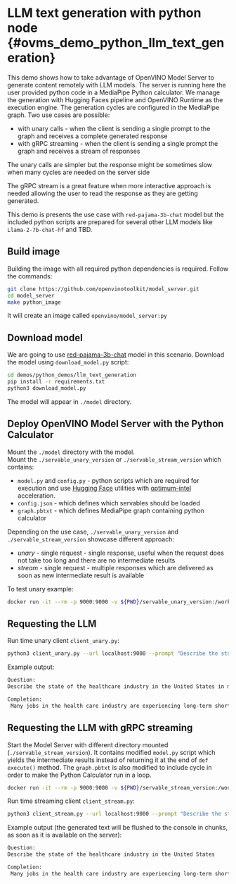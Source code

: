 # LLM text generation with python node {#ovms_demo_python_llm_text_generation}

This demo shows how to take advantage of OpenVINO Model Server to generate content remotely with LLM models. 
The server is running here the user provided python code in a MediaPipe Python calculator. We manage the generation with Hugging Faces pipeline and OpenVINO Runtime as the execution engine.
The generation cycles are configured in the MediaPipe graph. Two use cases are possible:
- with unary calls - when the client is sending a single prompt to the graph and receives a complete generated response
- with gRPC streaming - when the client is sending a single prompt the graph and receives a stream of responses

The unary calls are simpler but the response might be sometimes slow when many cycles are needed on the server side

The gRPC stream is a great feature when more interactive approach is needed allowing the user to read the response as they are getting generated.

This demo is presents the use case with `red-pajama-3b-chat` model but the included python scripts are prepared for several other LLM  models like `Llama-2-7b-chat-hf` and TBD.

## Build image

Building the image with all required python dependencies is required. Follow the commands:

```bash
git clone https://github.com/openvinotoolkit/model_server.git
cd model_server
make python_image
```
It will create an image called `openvino/model_server:py`

## Download model

We are going to use [red-pajama-3b-chat](https://huggingface.co/togethercomputer/RedPajama-INCITE-Chat-3B-v1) model in this scenario.
Download the model using `download_model.py` script:

```bash
cd demos/python_demos/llm_text_generation
pip install -r requirements.txt
python3 download_model.py
```

The model will appear in `./model` directory.

## Deploy OpenVINO Model Server with the Python Calculator

Mount the `./model` directory with the model.  
Mount the `./servable_unary_version` or `./servable_stream_version` which contains:
- `model.py` and `config.py` - python scripts which are required for execution and use [Hugging Face](https://huggingface.co/) utilities with [optimum-intel](https://github.com/huggingface/optimum-intel) acceleration.
- `config.json` - which defines which servables should be loaded
- `graph.pbtxt` - which defines MediaPipe graph containing python calculator

Depending on the use case, `./servable_unary_version` and `./servable_stream_version` showcase different approach:
- *unary* - single request - single response, useful when the request does not take too long and there are no intermediate results
- *stream* - single request - multiple responses which are delivered as soon as new intermediate result is available

To test unary example:
```bash
docker run -it --rm -p 9000:9000 -v ${PWD}/servable_unary_version:/workspace -v ${PWD}/model:/model openvino/model_server:py --config_path /workspace/config.json --port 9000
```

## Requesting the LLM

Run time unary client `client_unary.py`:
```bash
python3 client_unary.py --url localhost:9000 --prompt "Describe the state of the healthcare industry in the United States in max 2 sentences"
```

Example output:
```bash
Question:
Describe the state of the healthcare industry in the United States in max 2 sentences

Completion:
 Many jobs in the health care industry are experiencing long-term shortages due to a lack of workers, while other areas face overwhelming stress and strain.  Due to COVID-19 many more people look for quality medical services closer to home so hospitals have seen record levels of admissions over the last year.
```

## Requesting the LLM with gRPC streaming


Start the Model Server with different directory mounted (`./servable_stream_version`).
It contains modified `model.py` script which yields the intermediate results instead of returning it at the end of `def execute()` method.
The `graph.pbtxt` is also modified to include cycle in order to make the Python Calculator run in a loop.  

```bash
docker run -it --rm -p 9000:9000 -v ${PWD}/servable_stream_version:/workspace -v ${PWD}/model:/model openvino/model_server:py --config_path /workspace/config.json --port 9000
```

Run time streaming client `client_stream.py`:
```bash
python3 client_stream.py --url localhost:9000 --prompt "Describe the state of the healthcare industry in the United States"
```

Example output (the generated text will be flushed to the console in chunks, as soon as it is available on the server):
```bash
Question:
Describe the state of the healthcare industry in the United States

Completion:
 Many jobs in the health care industry are experiencing long-term shortages due to a lack of workers, while other areas face overwhelming stress and strain.  Due to COVID-19 many more people look for quality medical services closer to home so hospitals have seen record levels of admissions over the last year.
```
